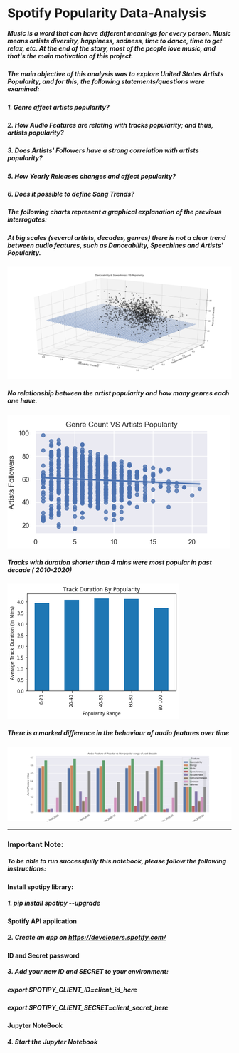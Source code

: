 # Spotify Popularity Data-Analysis

##### Music is a word that can have different meanings for every person. Music means artists diversity, happiness, sadness, time to dance, time to get relax, etc. At the end of the story, most of the people love music, and that's the main motivation of this project.

##### The main objective of this analysis was to explore United States Artists Popularity, and for this, the following statements/questions were examined:

##### 1. Genre affect artists popularity?
##### 2. How Audio Features are relating with tracks popularity; and thus, artists popularity?
##### 3. Does Artists' Followers have a strong correlation with artists popularity?
##### 5. How Yearly Releases changes and affect popularity?
##### 6. Does it possible to define Song Trends?

##### The following charts represent a graphical explanation of the previous interrogates:


##### At big scales (several artists, decades, genres) there is not a clear trend between audio features, such as Danceability, Speechines and Artists' Popularity.

![SpotifyAnalysis](output/FeatureVSPopularity_1.png)

##### No relationship between the artist popularity and how many genres each one have. 

![SpotifyAnalysis](output/GenreCount_ArtistPopularity.png)

##### Tracks with duration shorter than 4 mins were most popular in past decade ( 2010-2020)

![SpotifyAnalysis](Output_Charts/TrackFig1.png)

##### There is a marked difference in the behaviour of audio features over time

![SpotifyAnalysis](Output_Charts/TrackFig9.png)

----------------------------------------------------------------------------------------------------------------------------------------------------------------------------------------------------------------------------------------------------------------------------------

### Important Note:

##### To be able to run successfully this notebook, please follow the following instructions:

#### Install spotipy library:

##### 1.  pip install spotipy --upgrade

#### Spotify API application

##### 2. Create an app on https://developers.spotify.com/

#### ID and Secret password

##### 3. Add your new ID and SECRET to your environment:

##### export SPOTIPY_CLIENT_ID=client_id_here
##### export SPOTIPY_CLIENT_SECRET=client_secret_here

#### Jupyter NoteBook

##### 4. Start the Jupyter Notebook








